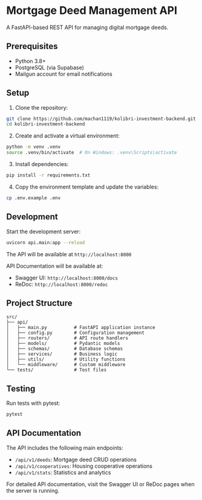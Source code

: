 # Mortgage Deed Management API

A FastAPI-based REST API for managing digital mortgage deeds.

## Prerequisites

- Python 3.8+
- PostgreSQL (via Supabase)
- Mailgun account for email notifications

## Setup

1. Clone the repository:

```bash
git clone https://github.com/machan1119/kolibri-investment-backend.git
cd kolibri-investment-backend
```

2. Create and activate a virtual environment:

```bash
python -m venv .venv
source .venv/bin/activate  # On Windows: .venv\Scripts\activate
```

3. Install dependencies:

```bash
pip install -r requirements.txt
```

4. Copy the environment template and update the variables:

```bash
cp .env.example .env
```

## Development

Start the development server:

```bash
uvicorn api.main:app --reload
```

The API will be available at `http://localhost:8000`

API Documentation will be available at:

- Swagger UI: `http://localhost:8000/docs`
- ReDoc: `http://localhost:8000/redoc`

## Project Structure

```
src/
├── api/
│   ├── main.py          # FastAPI application instance
│   ├── config.py        # Configuration management
│   ├── routers/         # API route handlers
│   ├── models/          # Pydantic models
│   ├── schemas/         # Database schemas
│   ├── services/        # Business logic
│   ├── utils/           # Utility functions
│   └── middleware/      # Custom middleware
└── tests/               # Test files
```

## Testing

Run tests with pytest:

```bash
pytest
```

## API Documentation

The API includes the following main endpoints:

- `/api/v1/deeds`: Mortgage deed CRUD operations
- `/api/v1/cooperatives`: Housing cooperative operations
- `/api/v1/stats`: Statistics and analytics

For detailed API documentation, visit the Swagger UI or ReDoc pages when the server is running.
